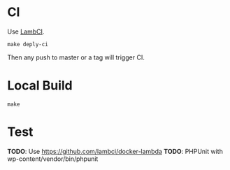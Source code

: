 
# CI

Use [LambCI](https://github.com/lambci/lambci#php). 

    make deply-ci

Then any push to master or a tag will trigger CI.

# Local Build

    make
    
# Test  
    
**TODO**: Use https://github.com/lambci/docker-lambda
**TODO**: PHPUnit with wp-content/vendor/bin/phpunit


